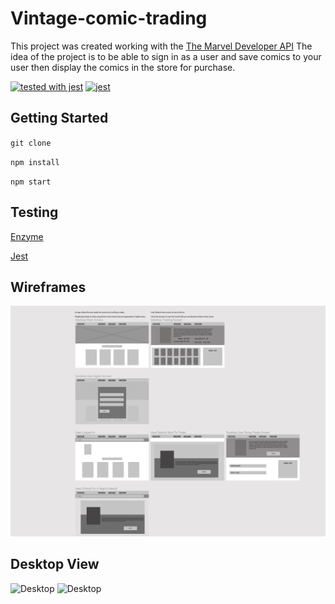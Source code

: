 # Vintage-comic-trading
This project was created working with the [The Marvel Developer API](https://developer.marvel.com/) The idea of the project is to be able to sign in as a user and save comics to your user then display the comics in the store for purchase.

[![tested with jest](https://img.shields.io/badge/tested_with-jest-99424f.svg)](https://github.com/facebook/jest) [![jest](https://jestjs.io/img/jest-badge.svg)](https://github.com/facebook/jest)

## Getting Started
`git clone`

`npm install`

`npm start`

## Testing
[Enzyme](https://github.com/airbnb/enzyme)

[Jest](https://github.com/facebook/jest)

## Wireframes 
![Alt text](https://github.com/marcusp619/vintage-comic-trading/blob/master/src/utils/Assets/Screen%20Shot%202018-11-07%20at%204.23.09%20AM.png?raw=true)

## Desktop View
![Desktop](https://github.com/marcusp619/vintage-comic-trading/blob/master/src/utils/Assets/Screen%20Shot%202018-11-07%20at%204.13.25%20AM.png?raw=true)
![Desktop](https://github.com/marcusp619/vintage-comic-trading/blob/master/src/utils/Assets/Screen%20Shot%202018-11-07%20at%204.13.38%20AM.png?raw=true)
